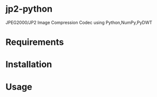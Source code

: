 # jp2-python
JPEG2000/JP2 Image Compression Codec using Python,NumPy,PyDWT

# Requirements

# Installation

# Usage
